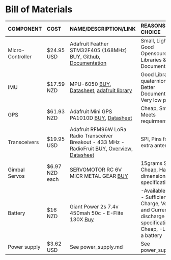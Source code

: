 # Bill of Materials

| COMPONENT        | COST           | NAME/DESCRIPTION/LINK                                                                                                                                                                                                                                                                                                                                                                                                                                        | REASONS FOR CHOICE                                                                                                 |
|:-----------------|:---------------|:--------------|:----------------|
| Micro-Controller | $24.95 USD     | Adafruit Feather STM32F405 (168MHz) [BUY](https://www.adafruit.com/product/4382), [Github](https://github.com/adafruit/Adafruit-Feather-STM32F405-Express-PCB), [Documentation](https://www.digikey.co.nz/en/videos/a/adafruit/programming-the-adafruit-feather-stm32f405-express-with-stm32cubeide-maker-io)                                                                                                                                                | Small, Light, Good Opensource Libraries & Good Documentation                                                       |
| IMU              | $17.59 NZD     | MPU-6050 [BUY](https://www.digikey.co.nz/products/en?keywords=1528-3886-ND), [Datasheet](https://invensense.tdk.com/wp-content/uploads/2015/02/MPU-6000-Datasheet1.pdf), [adafruit library](https://github.com/adafruit/Adafruit_MPU6050)                                                                                                                                                                                                                    | Good Libraries, quaternions, Better Documentation, Very low price                                                  |
| GPS              | $61.93 NZD     | Adafruit Mini GPS PA1010D [BUY](https://www.digikey.co.nz/products/en?keywords=PA1010D), [Datasheet](https://cdn.taoglas.com/datasheets/GP.1575.25.4.A.02.pdf)                                                                                                                                                                                                                                                                                               | Cheap, Small and Meets requirments                                                                                 |
| Transceivers     | $19.95 USD     | Adafruit RFM96W LoRa Radio Transceiver Breakout - 433 MHz - RadioFruit [BUY](https://www.adafruit.com/product/3073), [Overview](https://learn.adafruit.com/adafruit-rfm69hcw-and-rfm96-rfm95-rfm98-lora-packet-padio-breakouts?fbclid=IwAR35VbMkCNa8vlXsCGSQ_aMt7WncGXr0NET0dsGQH1ARlQAluhj9rdhM1OQ), [Datasheet](https://cdn-learn.adafruit.com/downloads/pdf/adafruit-rfm69hcw-and-rfm96-rfm95-rfm98-lora-packet-padio-breakouts.pdf?timestamp=1592280787) | SPI, Pins for extra antenna                                                                                        |
| Gimbal Servos    | $6.97 NZD each | SERVOMOTOR RC 6V MICR METAL GEAR [BUY](https://www.digikey.com/product-detail/en/dfrobot/SER0011/1738-1232-ND/7087129?fbclid=IwAR3tHvFKb_L4hPvRHZ3XCM0uWsSMUwFsVYjAItaNuxh1T_yVfbpZaJRjYQQ)                                                                                                                                                                                                                                                                  | 15grams Small, Cheap, Has dimension specifications                                                                 |
| Battery          | $16 NZD        | Giant Power 2s 7.4v 450mah 50c - E-Flite 130X [Buy](https://www.mrpositive.co.nz/giant-power-2s-7-4v-450mah-50c-e-flite-130x/)                                                                                                                                                                                                                                                                                                                               | -Available in NZ, - Sufficient Charge, Voltage and Current discharge specifications, - Cheap, -Light for a battery |
| Power supply     | $3.62 USD      | See power_supply.md                                                                                                                                                                                                                                                                                                                                                                                                                                          | See power_supply.md                                                                                                |
